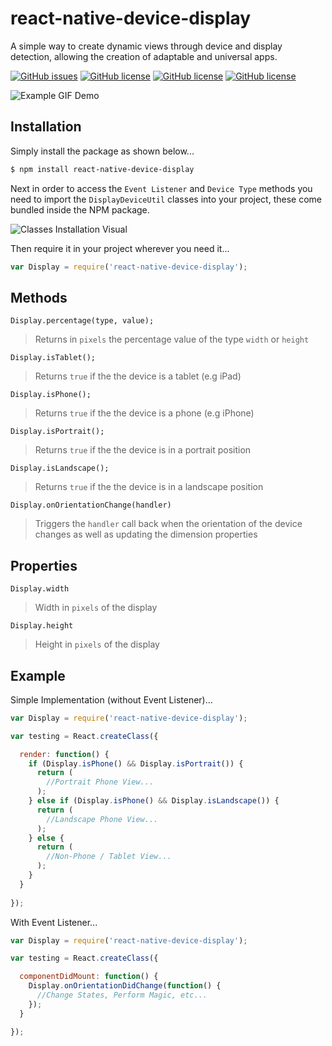 # react-native-device-display
A simple way to create dynamic views through device and display detection, allowing the creation of adaptable and universal apps.

[![GitHub issues](https://img.shields.io/github/issues/kkjdaniel/react-native-device-display.svg)](https://github.com/kkjdaniel/react-native-device-display/issues)
[![GitHub license](https://img.shields.io/badge/license-GPLv2-blue.svg)](https://raw.githubusercontent.com/kkjdaniel/react-native-device-display/master/LICENSE)
[![GitHub license](https://img.shields.io/npm/v/react-native-device-display.svg)](https://www.npmjs.com/package/react-native-device-display)
[![GitHub license](https://img.shields.io/npm/dm/react-native-device-display.svg)](https://www.npmjs.com/package/react-native-device-display)


![Example GIF Demo](http://i.imgur.com/RKYZf3i.gif)

## Installation

Simply install the package as shown below...
```sh
$ npm install react-native-device-display
```

Next in order to access the `Event Listener` and `Device Type` methods you need to import the `DisplayDeviceUtil` classes into your project, these come bundled inside the NPM package.

![Classes Installation Visual](http://i.imgur.com/vT2qGfr.png)

Then require it in your project wherever you need it...
```javascript
var Display = require('react-native-device-display');
```

## Methods

`Display.percentage(type, value);`
> Returns in `pixels` the percentage value of the type `width` or `height`

`Display.isTablet();`
> Returns `true` if the the device is a tablet (e.g iPad)

`Display.isPhone();`
> Returns `true` if the the device is a phone (e.g iPhone)

`Display.isPortrait();`
> Returns `true` if the the device is in a portrait position 

`Display.isLandscape();`
> Returns `true` if the the device is in a landscape position

`Display.onOrientationChange(handler)`
> Triggers the `handler` call back when the orientation of the device changes as well as updating the dimension properties

## Properties

`Display.width`
> Width in `pixels` of the display

`Display.height`
> Height in `pixels` of the display

## Example

Simple Implementation (without Event Listener)...

```javascript
var Display = require('react-native-device-display');

var testing = React.createClass({

  render: function() {
    if (Display.isPhone() && Display.isPortrait()) {
      return (
        //Portrait Phone View...
      );
    } else if (Display.isPhone() && Display.isLandscape()) {
      return (
        //Landscape Phone View...
      );
    } else {
      return (
        //Non-Phone / Tablet View...
      );
    }
  }
  
});
```

With Event Listener...

```javascript
var Display = require('react-native-device-display');

var testing = React.createClass({

  componentDidMount: function() {
    Display.onOrientationDidChange(function() {
      //Change States, Perform Magic, etc...
    });
  }

});
```
